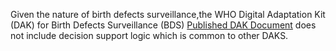 Given the nature of birth defects surveillance,the WHO Digital Adaptation Kit (DAK) for Birth Defects Surveillance (BDS) [Published DAK Document](https://iris.who.int/handle/10665/381620) does not include decision support logic which is common to other DAKS.